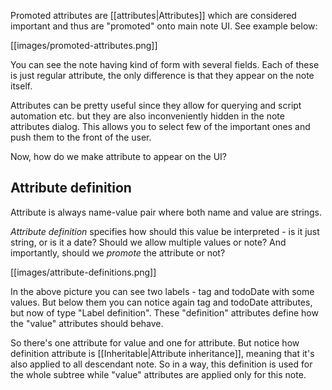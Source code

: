 Promoted attributes are [[attributes|Attributes]] which are considered important and thus are "promoted" onto main note UI. See example below:

[[images/promoted-attributes.png]]

You can see the note having kind of form with several fields. Each of these is just regular attribute, the only difference is that they appear on the note itself.

Attributes can be pretty useful since they allow for querying and script automation etc. but they are also inconveniently hidden in the note attributes dialog. This allows you to select few of the important ones and push them to the front of the user.

Now, how do we make attribute to appear on the UI?

## Attribute definition

Attribute is always name-value pair where both name and value are strings.

*Attribute definition* specifies how should this value be interpreted - is it just string, or is it a date? Should we allow multiple values or note? And importantly, should we *promote* the attribute or not?

[[images/attribute-definitions.png]]

In the above picture you can see two labels - tag and todoDate with some values. But below them you can notice again tag and todoDate attributes, but now of type "Label definition". These "definition" attributes define how the "value" attributes should behave.

So there's one attribute for value and one for attribute. But notice how definition attribute is [[Inheritable|Attribute inheritance]], meaning that it's also applied to all descendant note. So in a way, this definition is used for the whole subtree while "value" attributes are applied only for this note.
